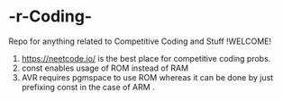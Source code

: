 # -r-Coding-
Repo for anything related to Competitive Coding and Stuff
!WELCOME!
1. https://neetcode.io/ is the best place for competitive coding probs.
2.  const enables usage of ROM instead of RAM
3. AVR requires pgmspace to use ROM whereas it can be done by just prefixing const in the case of ARM . 
